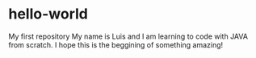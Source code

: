 # hello-world
My first repository 
My name is Luis and I am learning to code with JAVA from scratch. I hope this is the beggining of something amazing! 
